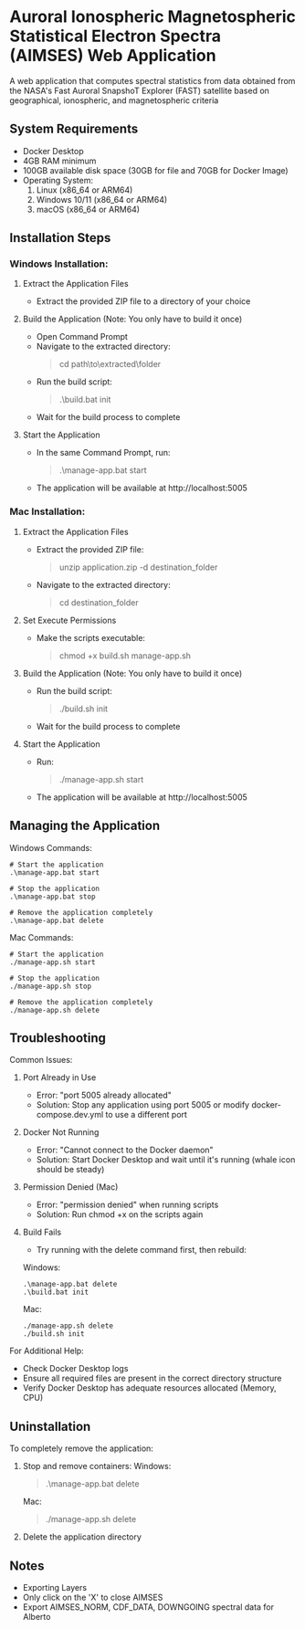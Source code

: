 # Auroral Ionospheric Magnetospheric Statistical Electron Spectra (AIMSES) Web Application

A web application that computes spectral statistics from data obtained from the NASA's Fast Auroral SnapshoT Explorer (FAST) satellite
based on geographical, ionospheric, and magnetospheric criteria

## System Requirements

- Docker Desktop
- 4GB RAM minimum
- 100GB available disk space (30GB for file and 70GB for Docker Image)
- Operating System:
  1. Linux (x86_64 or ARM64)
  2. Windows 10/11 (x86_64 or ARM64)
  3. macOS (x86_64 or ARM64)

## Installation Steps

### Windows Installation:

1. Extract the Application Files

   - Extract the provided ZIP file to a directory of your choice

2. Build the Application (Note: You only have to build it once)

   - Open Command Prompt
   - Navigate to the extracted directory:
     > cd path\to\extracted\folder
   - Run the build script:
     > .\build.bat init
   - Wait for the build process to complete

3. Start the Application
   - In the same Command Prompt, run:
     > .\manage-app.bat start
   - The application will be available at http://localhost:5005

### Mac Installation:

1. Extract the Application Files

   - Extract the provided ZIP file:
     > unzip application.zip -d destination_folder
   - Navigate to the extracted directory:
     > cd destination_folder

2. Set Execute Permissions

   - Make the scripts executable:
     > chmod +x build.sh manage-app.sh

3. Build the Application (Note: You only have to build it once)

   - Run the build script:
     > ./build.sh init
   - Wait for the build process to complete

4. Start the Application
   - Run:
     > ./manage-app.sh start
   - The application will be available at http://localhost:5005

## Managing the Application

Windows Commands:

```
# Start the application
.\manage-app.bat start

# Stop the application
.\manage-app.bat stop

# Remove the application completely
.\manage-app.bat delete
```

Mac Commands:

```
# Start the application
./manage-app.sh start

# Stop the application
./manage-app.sh stop

# Remove the application completely
./manage-app.sh delete
```

## Troubleshooting

Common Issues:

1. Port Already in Use

   - Error: "port 5005 already allocated"
   - Solution: Stop any application using port 5005 or modify docker-compose.dev.yml to use a different port

2. Docker Not Running

   - Error: "Cannot connect to the Docker daemon"
   - Solution: Start Docker Desktop and wait until it's running (whale icon should be steady)

3. Permission Denied (Mac)

   - Error: "permission denied" when running scripts
   - Solution: Run chmod +x on the scripts again

4. Build Fails

   - Try running with the delete command first, then rebuild:

   Windows:

   ```
   .\manage-app.bat delete
   .\build.bat init
   ```

   Mac:

   ```
   ./manage-app.sh delete
   ./build.sh init
   ```

For Additional Help:

- Check Docker Desktop logs
- Ensure all required files are present in the correct directory structure
- Verify Docker Desktop has adequate resources allocated (Memory, CPU)

## Uninstallation

To completely remove the application:

1. Stop and remove containers:
   Windows:

   > .\manage-app.bat delete

   Mac:

   > ./manage-app.sh delete

2. Delete the application directory

## Notes

- Exporting Layers
- Only click on the 'X' to close AIMSES
- Export AIMSES_NORM, CDF_DATA, DOWNGOING spectral data for Alberto
